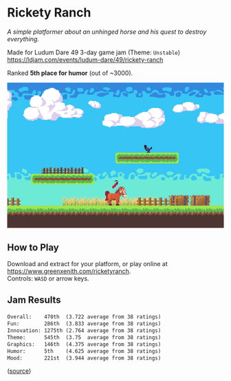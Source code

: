 # Rickety Ranch
_A simple platformer about an unhinged horse and his quest to destroy everything._  

Made for Ludum Dare 49 3-day game jam (Theme: `Unstable`)  
https://ldjam.com/events/ludum-dare/49/rickety-ranch  

Ranked **5th place for humor** (out of ~3000).  

![screenshot](screenshot.png)

## How to Play
Download and extract for your platform, or play online at https://www.greenxenith.com/ricketyranch.  
Controls: `WASD` or arrow keys.  

## Jam Results
```
Overall:    470th  (3.722 average from 38 ratings)
Fun:        286th  (3.833 average from 38 ratings)
Innovation: 1275th (2.764 average from 38 ratings)
Theme:      545th  (3.75  average from 38 ratings)
Graphics:   146th  (4.375 average from 38 ratings)
Humor:      5th    (4.625 average from 38 ratings)
Mood:       221st  (3.944 average from 38 ratings)
```
([source](https://ldjam.com/events/ludum-dare/49/rickety-ranch))
